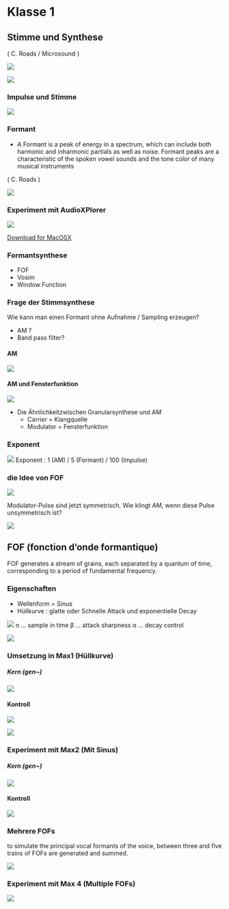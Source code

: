 # Klasse 1 

## Stimme und Synthese

( C. Roads / Microsound )

![](K1/voice.png)

![](K1/excerpt.png)

### Impulse und Stimme


![](K1/excerpt2.png)


### Formant

- A Formant is a peak of energy in a spectrum, which can include both harmonic and inharmonic partials as well as noise. 
Formant peaks are a characteristic of the spoken vowel sounds and the tone color of many musical instruments

( C. Roads )

![](K1/formants.png)

### Experiment mit AudioXPlorer

![](K1/xplorer.png)

[Download for MacOSX](http://www.arizona-software.ch/audioxplorer/)

### Formantsynthese

- FOF
- Vosim
- Window Function

### Frage der Stimmsynthese 

Wie kann man einen Formant ohne Aufnahme / Sampling erzeugen?

- AM ?
- Band pass filter?


#### AM

![](K1/am.png)


#### AM und Fensterfunktion

![](K1/preview.png)

- Die Ähnlichkeitzwischen Granularsynthese und AM
	- Carrier = Klangquelle	
	- Modulator = Fensterfunktion

### Exponent


![](K1/comparison.png)
Exponent : 1 (AM) / 5 (Formant) / 100 (Impulse)


### die Idee von FOF

![](K1/syn.png)


Modulator-Pulse sind jetzt symmetrisch, Wie klingt AM, wenn diese Pulse unsymmetrisch ist?

![](K1/asyn.png)

## FOF (fonction d’onde formantique)

FOF generates a stream of grains, each separated by a quantum of time, corresponding to a period of fundamental frequency.

### Eigenschaften

- Wellenform = Sinus
- Hüllkurve : glatte oder Schnelle Attack und exponentielle Decay

![](K1/math.png)
n …  sample in time
β … attack sharpness
α … decay control

![](K1/envelope.png)


### Umsetzung in Max1  (Hüllkurve)

##### Kern (gen~)
![](K1/fof_core.png)

#### Kontroll
![](K1/fof_control.png)

![](K1/single_fof.png)


### Experiment mit Max2 (Mit Sinus)

##### Kern (gen~)
![](K1/gen2.png)

#### Kontroll
![](K1/sin.png)



### Mehrere FOFs

to simulate the principal vocal formants of the voice, between three and five trains of FOFs are generated and summed.

![](K1/more.png)

### Experiment mit Max 4 (Multiple FOFs)

![](K1/multi.png)


